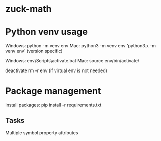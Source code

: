 # zuck-math

# Python venv usage
Windows: python -m venv env 
Mac: python3 -m venv env
'python3.x -m venv env' (version specific)

Windows: env\Scripts\activate.bat
Mac: source env/bin/activate/

deactivate 
rm -r env (if virtual env is not needed)

# Package management
install packages: pip install -r requirements.txt


## Tasks
Multiple symbol property attributes
